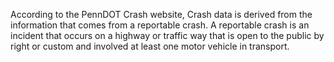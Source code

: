 According to the PennDOT Crash website, Crash data is derived from the information that comes from a reportable crash.
A reportable crash is an incident that occurs on a highway or traffic way that is open to the public by right or custom and involved at least one motor vehicle in transport.
